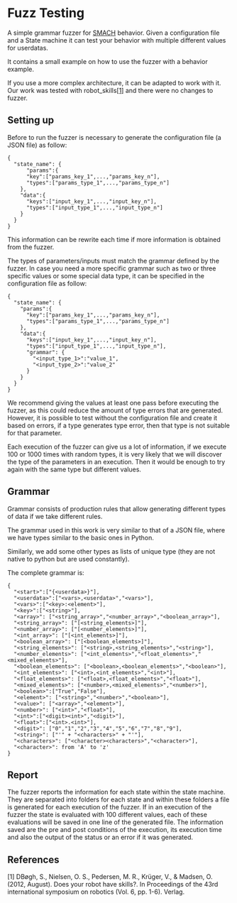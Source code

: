 # Fuzz Testing

A simple grammar fuzzer for [SMACH](http://wiki.ros.org/smach) behavior. Given a configuration file and a State machine it can test your behavior with multiple different values for userdatas.

It contains a small example on how to use the fuzzer with a behavior example.

If you use a more complex architecture, it can be adapted to work with it. Our work was tested with robot_skills[[1]](#1) and there were no changes to fuzzer.

## Setting up

Before to run the fuzzer is necessary to generate the configuration file (a JSON file) as follow:
```
{
  "state_name": {
	  "params":{
      "key":["params_key_1",...,"params_key_n"],
      "types":["params_type_1",...,"params_type_n"]
    },
    "data":{
      "keys":["input_key_1",...,"input_key_n"],
      "types":["input_type_1",...,"input_type_n"]
    }
  }
}

```

This information can be rewrite each time if more information is obtained from the fuzzer.

The types of parameters/inputs must match the grammar defined by the fuzzer. 
In case you need a more specific grammar such as two or three specific values or some special data type, it can be specified in the configuration file as follow:

```
{
  "state_name": {
    "params":{
      "key":["params_key_1",...,"params_key_n"],
      "types":["params_type_1",...,"params_type_n"]
    },
    "data":{
      "keys":["input_key_1",...,"input_key_n"],
      "types":["input_type_1",...,"input_type_n"],
      "grammar": {
        "<input_type_1>":"value_1",
        "<input_type_2>":"value_2"
      }
    }
  }
}
```

We recommend giving the values at least one pass before executing the fuzzer, as this could reduce the amount of type errors that are generated. 
However, it is possible to test without the configuration file and create it based on errors, if a type generates type error, then that type is not suitable for that parameter.

Each execution of the fuzzer can give us a lot of information, if we execute 100 or 1000 times with random types, it is very likely that we will discover the type of the parameters in an execution.
Then it would be enough to try again with the same type but different values.

## Grammar

Grammar consists of production rules that allow generating different types of data if we take different rules.

The grammar used in this work is very similar to that of a JSON file, where we have types similar to the basic ones in Python.

Similarly, we add some other types as lists of unique type (they are not native to python but are used constantly).

The complete grammar is:

```
{
  "<start>":["{<userdata>}"],
  "<userdata>":["<vars>,<userdata>","<vars>"],
  "<vars>":["<key>:<element>"],
  "<key>":["<string>"],
  "<array>": ["<string_array>","<number_array>","<boolean_array>"],
  "<string_array>": ["[<string_elements>]"],
  "<number_array>": ["[<number_elements>]"],
  "<int_array>": ["[<int_elements>]"],
  "<boolean_array>": ["[<boolean_elements>]"],
  "<string_elements>": ["<string>,<string_elements>","<string>"],
  "<number_elements>": ["<int_elements>","<float_elements>","<mixed_elements>"],
  "<boolean_elements>": ["<boolean>,<boolean_elements>","<boolean>"],
  "<int_elements>": ["<int>,<int_elements>","<int>"],
  "<float_elements>": ["<float>,<float_elements>","<float>"],
  "<mixed_elements>": ["<number>,<mixed_elements>","<number>"],
  "<boolean>":["True","False"],
  "<element>": ["<string>","<number>","<boolean>"],
  "<value>": ["<array>","<element>"],
  "<number>": ["<int>","<float>"],
  "<int>":["<digit><int>","<digit>"],
  "<float>":["<int>.<int>"],
  "<digit>": ["0","1","2","3","4","5","6","7","8","9"],
  "<string>": ["'" + "<characters>" + "'"],
  "<characters>": ["<character><characters>","<character>"],
  "<character>": from 'A' to 'z'
}
```

## Report

The fuzzer reports the information for each state within the state machine. 
They are separated into folders for each state and within these folders a file is generated for each execution of the fuzzer. 
If in an execution of the fuzzer the state is evaluated with 100 different values, each of these evaluations will be saved in one line of the generated file. 
The information saved are the pre and post conditions of the execution, its execution time and also the output of the status or an error if it was generated.

## References
<a id="1">[1]</a> 
DBøgh, S., Nielsen, O. S., Pedersen, M. R., Krüger, V., & Madsen, O. (2012, August). 
Does your robot have skills?. In Proceedings of the 43rd international symposium on robotics (Vol. 6, pp. 1-6). Verlag.